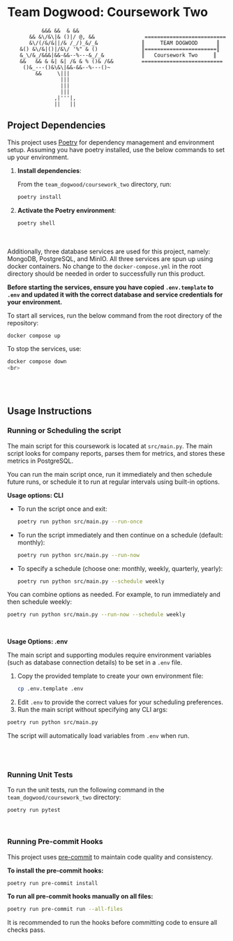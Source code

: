 # Team Dogwood: Coursework Two

```
           &&& &&  & &&
       && &\/&\|& ()|/ @, &&                ==========================
       &\/(/&/&||/& /_/)_&/_&              ║     TEAM DOGWOOD      ║
    &() &\/&|()|/&\/ '%" & ()              ║=======================║
    &_\/&_/&&&|&&-&&--%---&_/_&            ║   Coursework Two     ║
    &&   && & &| &| /& & % ()& /&&         ==========================
     ()&_---()&\&\|&&-&&--%---()~
         &&     \|||           
                 |||           
                 |||           
                 |||           
               ,|'''|,         
               ||   ||         

```

## Project Dependencies

This project uses [Poetry](https://python-poetry.org/) for dependency management and environment setup. Assuming you have poetry installed, use the below commands to set up your environment.

1. **Install dependencies**:

   From the `team_dogwood/coursework_two` directory, run:

   ```bash
   poetry install
   ```

2. **Activate the Poetry environment**:

   ```bash
   poetry shell
   ```

<br><br>
Additionally, three database services are used for this project, namely: MongoDB, PostgreSQL, and MinIO. All three services are spun up using docker containers. No change to the `docker-compose.yml` in the root directory should be needed in order to successfully run this product.

**Before starting the services, ensure you have copied `.env.template` to `.env` and updated it with the correct database and service credentials for your environment.**

To start all services, run the below command from the root directory of the repository:

```bash
docker compose up
```

To stop the services, use:

```bash
docker compose down
<br>
```

<br><br>

## Usage Instructions

### Running or Scheduling the script
The main script for this coursework is located at `src/main.py`. 
The main script looks for company reports, parses them for metrics, and stores these metrics in PostgreSQL.

You can run the main script once, run it immediately and then schedule future runs, or schedule it to run at regular intervals using built-in options.

**Usage options: CLI**

- To run the script once and exit:
  ```bash
  poetry run python src/main.py --run-once
  ```

- To run the script immediately and then continue on a schedule (default: monthly):
  ```bash
  poetry run python src/main.py --run-now
  ```

- To specify a schedule (choose one: monthly, weekly, quarterly, yearly):
  ```bash
  poetry run python src/main.py --schedule weekly
  ```

You can combine options as needed. For example, to run immediately and then schedule weekly:
  ```bash
  poetry run python src/main.py --run-now --schedule weekly
  ```

<br>

**Usage Options: .env**

The main script and supporting modules require environment variables (such as database connection details) to be set in a `.env` file.

1. Copy the provided template to create your own environment file:
   ```bash
   cp .env.template .env
   ```
2. Edit `.env` to provide the correct values for your scheduling preferences.
3. Run the main script without specifying any CLI args:
  ```bash
  poetry run python src/main.py
  ```

The script will automatically load variables from `.env` when run.


<br><br>

### Running Unit Tests

To run the unit tests, run the following command in the `team_dogwood/coursework_two` directory:
```bash
poetry run pytest
```

<br>

### Running Pre-commit Hooks

This project uses [pre-commit](https://pre-commit.com/) to maintain code quality and consistency.

**To install the pre-commit hooks:**
```bash
poetry run pre-commit install
```

**To run all pre-commit hooks manually on all files:**
```bash
poetry run pre-commit run --all-files
```

It is recommended to run the hooks before committing code to ensure all checks pass.
